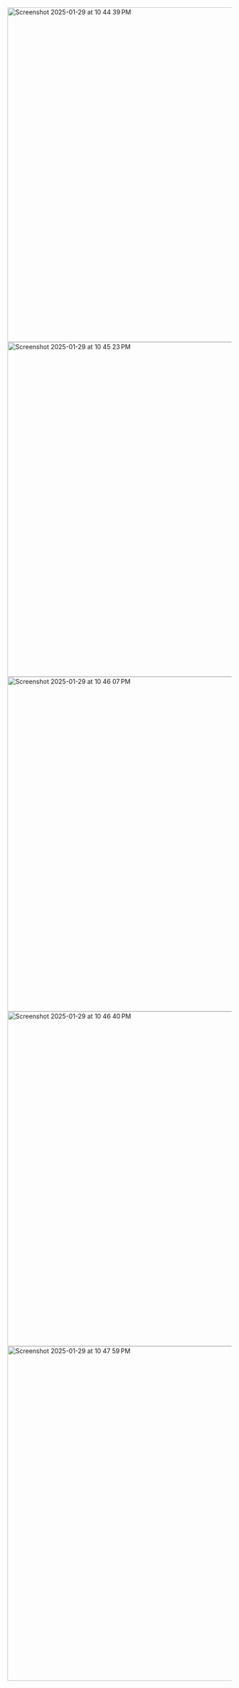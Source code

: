 <img width="750" alt="Screenshot 2025-01-29 at 10 44 39 PM" src="https://github.com/user-attachments/assets/bc5de17d-0f61-4d27-b6aa-042624cb716c" />

<img width="750" alt="Screenshot 2025-01-29 at 10 45 23 PM" src="https://github.com/user-attachments/assets/da68b928-6b96-4610-9ba1-29d487e19f54" />


<img width="750" alt="Screenshot 2025-01-29 at 10 46 07 PM" src="https://github.com/user-attachments/assets/1cee9a75-135b-4361-b987-2b981c2a11a6" />


<img width="750" alt="Screenshot 2025-01-29 at 10 46 40 PM" src="https://github.com/user-attachments/assets/62a8dad6-4c4a-49e7-914f-d3cc5b39e7ab" />


<img width="750" alt="Screenshot 2025-01-29 at 10 47 59 PM" src="https://github.com/user-attachments/assets/9d957021-5041-4c04-9960-7d981edb6a64" />
